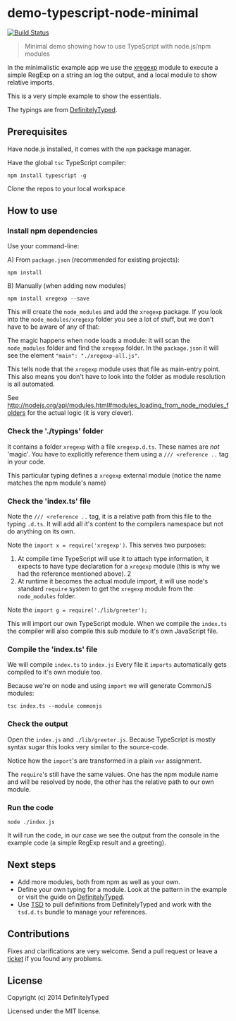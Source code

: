 # demo-typescript-node-minimal 

[![Build Status](https://travis-ci.org/DefinitelyTyped/demo-typescript-node-minimal.svg)](https://travis-ci.org/DefinitelyTyped/demo-typescript-node-minimal)

> Minimal demo showing how to use TypeScript with node.js/npm modules 

In the minimalistic example app we use the [xregexp](https://www.npmjs.org/package/xregexp) module to execute a simple RegExp on a string an log the output, and a local module to show relative imports.

This is a very simple example to show the essentials.

The typings are from [DefinitelyTyped](https://github.com/borisyankov/DefinitelyTyped).


## Prerequisites

Have node.js installed, it comes with the `npm` package manager.

Have the global `tsc` TypeScript compiler:

````
npm install typescript -g
````

Clone the repos to your local workspace

## How to use


### Install npm dependencies

Use your command-line:

A) From `package.json` (recommended for existing projects):

````
npm install
````

B) Manually (when adding new modules)

````
npm install xregexp --save
````

This will create the `node_modules` and add the `xregexp` package. If you look into the `node_modules/xregexp` folder you see a lot of stuff, but we don't have to be aware of any of that:

The magic happens when node loads a module: it will scan the `node_modules` folder and find the `xregexp` folder. In the `package.json` it will see the element `"main": "./xregexp-all.js"`. 

This tells node that the `xregexp` module uses that file as main-entry point. This also means you don't have to look into the folder as module resolution is all automated. 

See http://nodejs.org/api/modules.html#modules_loading_from_node_modules_folders for the actual logic (it is very clever).


### Check the './typings' folder

It contains a folder `xregexp` with a file `xregexp.d.ts`. These names are *not* 'magic'. You have to explicitly reference them using a `/// <reference ..` tag in your code.

This particular typing defines a `xregexp` external module (notice the name matches the npm module's name)


### Check the 'index.ts' file

Note the `/// <reference ..` tag, it is a relative path from this file to the typing `.d.ts`. It will add all it's content to the compilers namespace but not do anything on its own.

Note the `import x = require('xregexp')`. This serves two purposes:

1. At compile time TypeScript will use it to attach type information, it expects to have type declaration for a `xregexp` module (this is why we had the reference mentioned above).
2
1. At runtime it becomes the actual module import, it will use node's standard `require` system to get the `xregexp` module from the `node_modules` folder.

Note the `import g = require('./lib/greeter');`

This will import our own TypeScript module. When we compile the `index.ts` the compiler will also compile this sub module to it's own JavaScript file. 


### Compile the 'index.ts' file

We will compile `index.ts` to `index.js` Every file it `imports` automatically gets compiled to it's own module too.

Because we're on node and using `import` we will generate CommonJS modules:

````
tsc index.ts --module commonjs
````

### Check the output

Open the `index.js` and `./lib/greeter.js`. Because TypeScript is mostly syntax sugar this looks very similar to the source-code.

Notice how the `import`'s are transformed in a plain `var` assignment. 

The `require`'s still have the same values. One has the npm module name and will be resolved by node, the other has the relative path to our own module.


### Run the code

````
node ./index.js
````

It will run the code, in our case we see the output from the console in the example code (a simple RegExp result and a greeting).


## Next steps

* Add more modules, both from npm as well as your own.
* Define your own typing for a module. Look at the pattern in the example or visit the guide on [DefinitelyTyped](http://definitelytyped.org/guides/creating.html).
* Use [TSD](http://www.tsdpm.com) to pull definitions from DefinitelyTyped and work with the `tsd.d.ts` bundle to manage your references.


## Contributions

Fixes and clarifications are very welcome. Send a pull request or leave a [ticket](https://github.com/DefinitelyTyped/demo-typescript-node-minimal/issues) if you found any problems.

## License

Copyright (c) 2014 DefinitelyTyped

Licensed under the MIT license.
